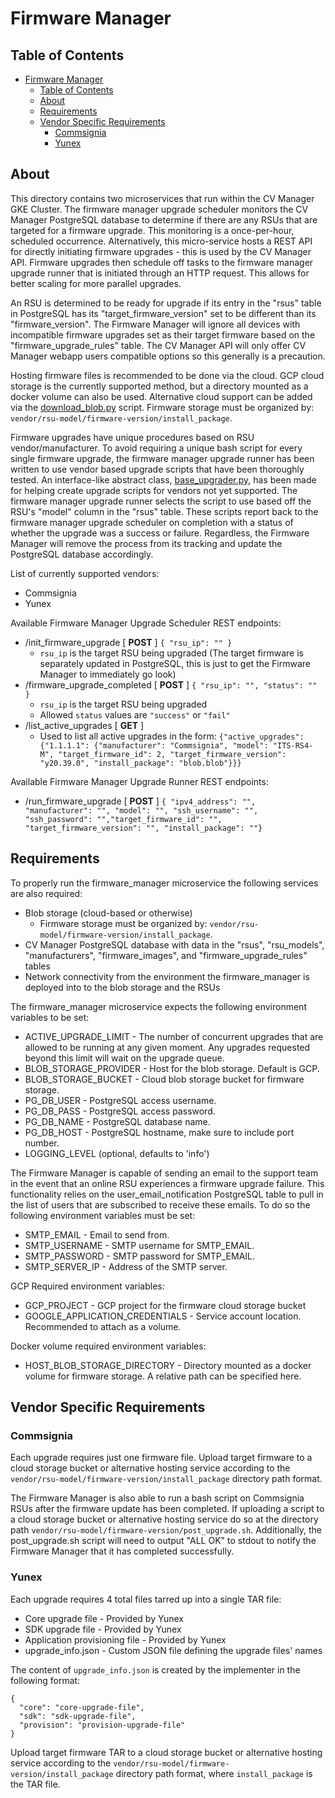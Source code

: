 # Firmware Manager

## Table of Contents

- [Firmware Manager](#firmware-manager)
  - [Table of Contents](#table-of-contents)
  - [About ](#about-)
  - [Requirements ](#requirements-)
  - [Vendor Specific Requirements](#vendor-specific-requirements)
    - [Commsignia](#commsignia)
    - [Yunex](#yunex)

## About <a name = "about"></a>

This directory contains two microservices that run within the CV Manager GKE Cluster. The firmware manager upgrade scheduler monitors the CV Manager PostgreSQL database to determine if there are any RSUs that are targeted for a firmware upgrade. This monitoring is a once-per-hour, scheduled occurrence. Alternatively, this micro-service hosts a REST API for directly initiating firmware upgrades - this is used by the CV Manager API. Firmware upgrades then schedule off tasks to the firmware manager upgrade runner that is initiated through an HTTP request. This allows for better scaling for more parallel upgrades.

An RSU is determined to be ready for upgrade if its entry in the "rsus" table in PostgreSQL has its "target_firmware_version" set to be different than its "firmware_version". The Firmware Manager will ignore all devices with incompatible firmware upgrades set as their target firmware based on the "firmware_upgrade_rules" table. The CV Manager API will only offer CV Manager webapp users compatible options so this generally is a precaution.

Hosting firmware files is recommended to be done via the cloud. GCP cloud storage is the currently supported method, but a directory mounted as a docker volume can also be used. Alternative cloud support can be added via the [download_blob.py](download_blob.py) script. Firmware storage must be organized by: `vendor/rsu-model/firmware-version/install_package`.

Firmware upgrades have unique procedures based on RSU vendor/manufacturer. To avoid requiring a unique bash script for every single firmware upgrade, the firmware manager upgrade runner has been written to use vendor based upgrade scripts that have been thoroughly tested. An interface-like abstract class, [base_upgrader.py](base_upgrader.py), has been made for helping create upgrade scripts for vendors not yet supported. The firmware manager upgrade runner selects the script to use based off the RSU's "model" column in the "rsus" table. These scripts report back to the firmware manager upgrade scheduler on completion with a status of whether the upgrade was a success or failure. Regardless, the Firmware Manager will remove the process from its tracking and update the PostgreSQL database accordingly.

List of currently supported vendors:

- Commsignia
- Yunex

Available Firmware Manager Upgrade Scheduler REST endpoints:

- /init_firmware_upgrade [ **POST** ] `{ "rsu_ip": "" }`
  - `rsu_ip` is the target RSU being upgraded (The target firmware is separately updated in PostgreSQL, this is just to get the Firmware Manager to immediately go look)
- /firmware_upgrade_completed [ **POST** ] `{ "rsu_ip": "", "status": "" }`
  - `rsu_ip` is the target RSU being upgraded
  - Allowed `status` values are `"success"` or `"fail"`
- /list_active_upgrades [ **GET** ]
  - Used to list all active upgrades in the form:
    `{"active_upgrades": {"1.1.1.1": {"manufacturer": "Commsignia", "model": "ITS-RS4-M", "target_firmware_id": 2, "target_firmware_version": "y20.39.0", "install_package": "blob.blob"}}}`

Available Firmware Manager Upgrade Runner REST endpoints:

- /run_firmware_upgrade [ **POST** ] `{ "ipv4_address": "", "manufacturer": "", "model": "", "ssh_username": "", "ssh_password": "","target_firmware_id": "",  "target_firmware_version": "", "install_package": ""}`

## Requirements <a name = "requirements"></a>

To properly run the firmware_manager microservice the following services are also required:

- Blob storage (cloud-based or otherwise)
  - Firmware storage must be organized by: `vendor/rsu-model/firmware-version/install_package`.
- CV Manager PostgreSQL database with data in the "rsus", "rsu_models", "manufacturers", "firmware_images", and "firmware_upgrade_rules" tables
- Network connectivity from the environment the firmware_manager is deployed into to the blob storage and the RSUs

The firmware_manager microservice expects the following environment variables to be set:

- ACTIVE_UPGRADE_LIMIT - The number of concurrent upgrades that are allowed to be running at any given moment. Any upgrades requested beyond this limit will wait on the upgrade queue.
- BLOB_STORAGE_PROVIDER - Host for the blob storage. Default is GCP.
- BLOB_STORAGE_BUCKET - Cloud blob storage bucket for firmware storage.
- PG_DB_USER - PostgreSQL access username.
- PG_DB_PASS - PostgreSQL access password.
- PG_DB_NAME - PostgreSQL database name.
- PG_DB_HOST - PostgreSQL hostname, make sure to include port number.
- LOGGING_LEVEL (optional, defaults to 'info')

The Firmware Manager is capable of sending an email to the support team in the event that an online RSU experiences a firmware upgrade failure.
This functionality relies on the user_email_notification PostgreSQL table to pull in the list of users that are subscribed to receive these emails.
To do so the following environment variables must be set:

- SMTP_EMAIL - Email to send from.
- SMTP_USERNAME - SMTP username for SMTP_EMAIL.
- SMTP_PASSWORD - SMTP password for SMTP_EMAIL.
- SMTP_SERVER_IP - Address of the SMTP server.

GCP Required environment variables:

- GCP_PROJECT - GCP project for the firmware cloud storage bucket
- GOOGLE_APPLICATION_CREDENTIALS - Service account location. Recommended to attach as a volume.

Docker volume required environment variables:

- HOST_BLOB_STORAGE_DIRECTORY - Directory mounted as a docker volume for firmware storage. A relative path can be specified here.

## Vendor Specific Requirements

### Commsignia

Each upgrade requires just one firmware file. Upload target firmware to a cloud storage bucket or alternative hosting service according to the `vendor/rsu-model/firmware-version/install_package` directory path format.

The Firmware Manager is also able to run a bash script on Commsignia RSUs after the firmware update has been completed. If uploading a script to a cloud storage bucket or alternative hosting service do so at the directory path `vendor/rsu-model/firmware-version/post_upgrade.sh`. Additionally, the post_upgrade.sh script will need to output "ALL OK" to stdout to notify the Firmware Manager that it has completed successfully.

### Yunex

Each upgrade requires 4 total files tarred up into a single TAR file:

- Core upgrade file - Provided by Yunex
- SDK upgrade file - Provided by Yunex
- Application provisioning file - Provided by Yunex
- upgrade_info.json - Custom JSON file defining the upgrade files' names

The content of `upgrade_info.json` is created by the implementer in the following format:

```
{
  "core": "core-upgrade-file",
  "sdk": "sdk-upgrade-file",
  "provision": "provision-upgrade-file"
}
```

Upload target firmware TAR to a cloud storage bucket or alternative hosting service according to the `vendor/rsu-model/firmware-version/install_package` directory path format, where `install_package` is the TAR file.
